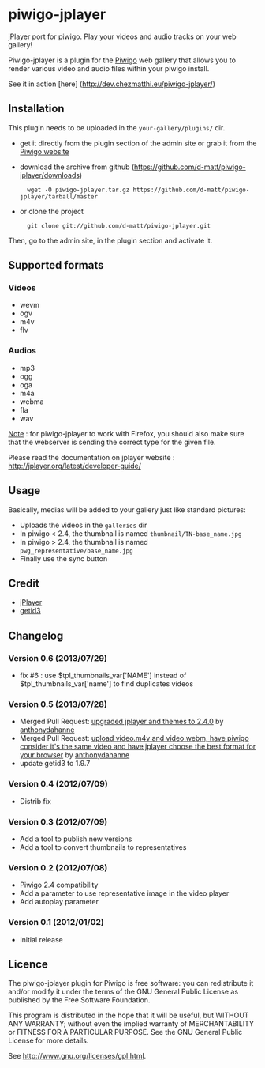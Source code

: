 piwigo-jplayer
==============

jPlayer port for piwigo. Play your videos and audio tracks on your web gallery!

Piwigo-jplayer is a plugin for the [Piwigo](http://piwigo.org/) web gallery that allows you to render various video and audio files within your piwigo install.

See it in action [here] (http://dev.chezmatthi.eu/piwigo-jplayer/)

Installation
------------

This plugin needs to be uploaded in the ``your-gallery/plugins/`` dir.

* get it directly from the plugin section of the admin site or grab it from the [Piwigo website](http://piwigo.org/ext/extension_view.php?eid=594)

* download the archive from github (https://github.com/d-matt/piwigo-jplayer/downloads) 

        wget -O piwigo-jplayer.tar.gz https://github.com/d-matt/piwigo-jplayer/tarball/master

* or clone the project 

        git clone git://github.com/d-matt/piwigo-jplayer.git

Then, go to the admin site, in the plugin section and activate it.

Supported formats
-----------------

### Videos ###

* wevm
* ogv
* m4v
* flv

### Audios ###

* mp3
* ogg
* oga
* m4a
* webma
* fla
* wav


<u>Note</u> : for piwigo-jplayer to work with Firefox, you should also make sure that the webserver is sending the correct type for the given file.

Please read the documentation on jplayer website : http://jplayer.org/latest/developer-guide/

Usage
-----

Basically, medias will be added to your gallery just like standard pictures: 

* Uploads the videos in the `galleries` dir
* In piwigo < 2.4, the thumbnail is named `thumbnail/TN-base_name.jpg`
* In piwigo > 2.4, the thumbnail is named `pwg_representative/base_name.jpg`
* Finally use the sync button


Credit
------

* [jPlayer](http://jplayer.org/)
* [getid3](http://getid3.sourceforge.net/)

Changelog
---------

### Version 0.6 (2013/07/29)

-  fix #6 : use $tpl_thumbnails_var['NAME'] instead of $tpl_thumbnails_var['name'] to find duplicates videos

### Version 0.5 (2013/07/28)

- Merged Pull Request: [upgraded jplayer and themes to 2.4.0](https://github.com/d-matt/piwigo-jplayer/pull/4) by [anthonydahanne](https://github.com/anthonydahanne)
- Merged Pull Request: [upload video.m4v and video.webm, have piwigo consider it's the same video and have jplayer choose the best format for your browser](https://github.com/d-matt/piwigo-jplayer/pull/5) by [anthonydahanne](https://github.com/anthonydahanne)
- update getid3 to 1.9.7

### Version 0.4 (2012/07/09)

- Distrib fix

### Version 0.3 (2012/07/09)

- Add a tool to publish new versions
- Add a tool to convert thumbnails to representatives

### Version 0.2 (2012/07/08)

- Piwigo 2.4 compatibility
- Add a parameter to use representative image in the video player
- Add autoplay parameter

### Version 0.1 (2012/01/02)
	
- Initial release 

Licence
-------
The piwigo-jplayer plugin for Piwigo is free software:  you can redistribute it
and/or  modify  it under  the  terms  of the  GNU  General  Public License  as
published by the Free Software Foundation.

This program  is distributed in the hope  that it will be  useful, but WITHOUT
ANY WARRANTY; without even the  implied warranty of MERCHANTABILITY or FITNESS
FOR A PARTICULAR PURPOSE. See the GNU General Public License for more details.

See <http://www.gnu.org/licenses/gpl.html>.
